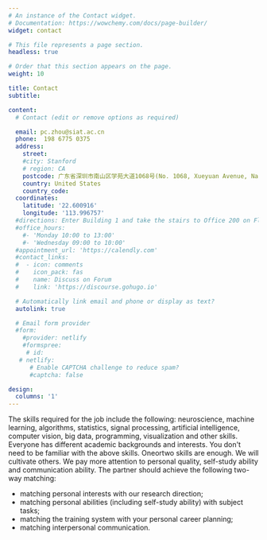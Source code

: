 ```yaml
---
# An instance of the Contact widget.
# Documentation: https://wowchemy.com/docs/page-builder/
widget: contact

# This file represents a page section.
headless: true

# Order that this section appears on the page.
weight: 10

title: Contact
subtitle:

content:
  # Contact (edit or remove options as required)

  email: pc.zhou@siat.ac.cn
  phone:  198 6775 0375
  address:
    street: 
    #city: Stanford
    # region: CA
    postcode: 广东省深圳市南山区学苑大道1068号(No. 1068, Xueyuan Avenue, Nanshan District, Shenzhen, Guangdong)
    country: United States
    country_code:
  coordinates:
    latitude: '22.600916'
    longitude: '113.996757'
  #directions: Enter Building 1 and take the stairs to Office 200 on Floor 2
  #office_hours:
    #- 'Monday 10:00 to 13:00'
    #- 'Wednesday 09:00 to 10:00'
  #appointment_url: 'https://calendly.com'
  #contact_links:
  #  - icon: comments
  #    icon_pack: fas
  #    name: Discuss on Forum
  #    link: 'https://discourse.gohugo.io'

  # Automatically link email and phone or display as text?
  autolink: true

  # Email form provider
  #form:
    #provider: netlify
    #formspree:
     # id:
   # netlify:
      # Enable CAPTCHA challenge to reduce spam?
      #captcha: false

design:
  columns: '1'
---
```


The skills required for the job include the following: neuroscience, machine learning, algorithms, statistics, signal processing, artificial intelligence, computer vision, big data, programming, visualization and other skills. Everyone has different academic backgrounds and interests. You don't need to be familiar with the above skills. Oneortwo skills are enough. We will cultivate others. We pay more attention to personal quality, self-study ability and communication ability. The  partner should achieve the following two-way matching:
+ matching personal interests with our research direction; 
+ matching personal abilities (including self-study ability) with subject tasks; 
+ matching the training system with your personal career planning;
+ matching interpersonal communication.
